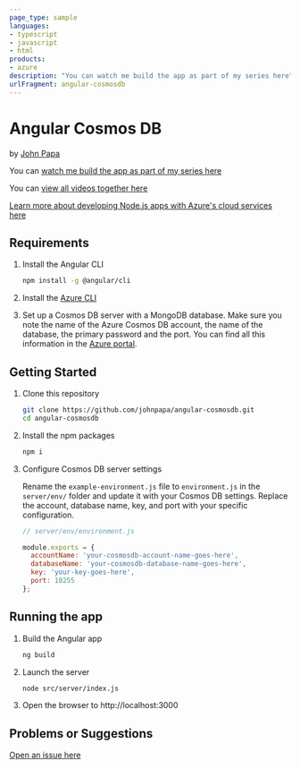```yaml
---
page_type: sample
languages:
- typescript
- javascript
- html
products:
- azure
description: "You can watch me build the app as part of my series here"
urlFragment: angular-cosmosdb
---
```


# Angular Cosmos DB

by [John Papa](http://twitter.com/john_papa)

You can [watch me build the app as part of my series here](https://johnpapa.net/angular-cosmosdb-1/)

You can [view all videos together here](/VIDEOS.md)

[Learn more about developing Node.js apps with Azure's cloud services here](https://docs.microsoft.com/en-us/nodejs/azure)

## Requirements

1. Install the Angular CLI

    ```bash
    npm install -g @angular/cli
    ```

2. Install the [Azure CLI](https://docs.microsoft.com/en-us/cli/azure/install-azure-cli)

3. Set up a Cosmos DB server with a MongoDB database. Make sure you note the name of the Azure Cosmos DB account, the name of the database, the primary password and the port. You can find all this information in the [Azure portal](https://portal.azure.com).


## Getting Started

1. Clone this repository

    ```bash
    git clone https://github.com/johnpapa/angular-cosmosdb.git
    cd angular-cosmosdb
    ```

2. Install the npm packages

    ```bash
    npm i
    ```

3. Configure Cosmos DB server settings

    Rename the `example-environment.js` file to `environment.js` in the `server/env/` folder and update it with your Cosmos DB settings. Replace the account, database name, key, and port with your specific configuration.

    ```javascript
    // server/env/environment.js

    module.exports = {
      accountName: 'your-cosmosdb-account-name-goes-here',
      databaseName: 'your-cosmosdb-database-name-goes-here',
      key: 'your-key-goes-here',
      port: 10255
    };
    ```

## Running the app

1. Build the Angular app

    ```bash
    ng build
    ```

2. Launch the server

    ```bash
    node src/server/index.js
    ```

3. Open the browser to http://localhost:3000

## Problems or Suggestions

[Open an issue here](https://github.com/johnpapa/angular-cosmos/issues)
